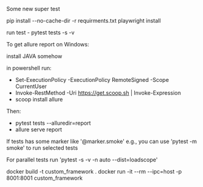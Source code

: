 Some new super test

pip install --no-cache-dir -r requirments.txt
playwright install

run test - pytest tests -s -v  

To get allure report on Windows: 

install JAVA somehow

in powershell run:
- Set-ExecutionPolicy -ExecutionPolicy RemoteSigned -Scope CurrentUser
- Invoke-RestMethod -Uri https://get.scoop.sh | Invoke-Expression   
- scoop install allure  

Then:
- pytest tests --alluredir=report
- allure serve report  

If tests has some marker like '@marker.smoke' e.g., you can use 'pytest -m smoke' to run selected tests

For parallel tests run 'pytest -s -v -n auto --dist=loadscope'

docker build -t custom_framework .
docker run -it --rm --ipc=host -p 8001:8001 custom_framework